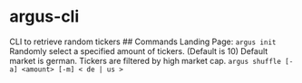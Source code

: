 # argus-cli

CLI to retrieve random tickers ## Commands
Landing Page: `argus init` Randomly select a specified amount of tickers. (Default is 10) Default market is german. Tickers are filtered by high market cap. `argus shuffle [-a] <amount> [-m] < de | us >`
